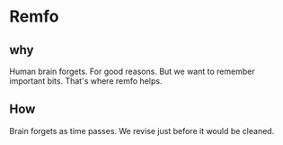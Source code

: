 # Remfo

## why

Human brain forgets. For good reasons. But we want to remember important bits. That's where
remfo helps.

## How

Brain forgets as time passes. We revise just before it would be cleaned.
